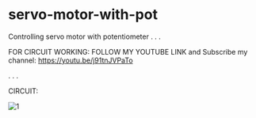 # servo-motor-with-pot
Controlling servo motor with potentiometer
.
.
.


FOR CIRCUIT WORKING:  FOLLOW MY YOUTUBE LINK and Subscribe my channel: https://youtu.be/j91tnJVPaTo

.
.
.

CIRCUIT:

![1](https://user-images.githubusercontent.com/63573906/117832613-41466080-b293-11eb-8590-a55969cbb29d.PNG)

